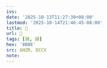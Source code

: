 ```yaml
---
ivs:
date: '2025-10-13T11:27:30+08:00'
lastmod: '2025-10-14T21:46:45-08:00'
title: 󰘇
url: 󰘇
tags: [謎, 謎]
hex: '8B0E'
src: GHZR, DCCV
note:
---
```

